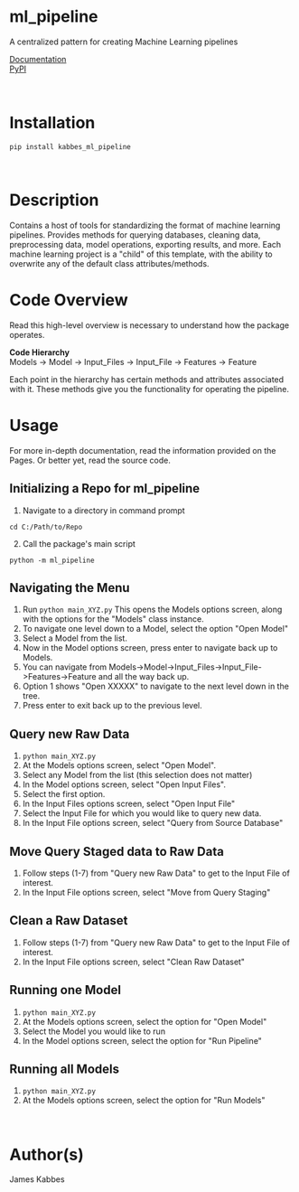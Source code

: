 # ml_pipeline
A centralized pattern for creating Machine Learning pipelines

[Documentation](https://jameskabbes.github.io/ml_pipeline)<br>
[PyPI](https://pypi.org/project/kabbes-ml-pipeline)

<br>

# Installation 
`pip install kabbes_ml_pipeline`

<br>

# Description
Contains a host of tools for standardizing the format of machine learning pipelines. Provides methods for querying databases, cleaning data, preprocessing data, model operations, exporting results, and more. Each machine learning project is a "child" of this template, with the ability to overwrite any of the default class attributes/methods.

# Code Overview
Read this high-level overview is necessary to understand how the package operates. <br>

**Code Hierarchy** <br>
Models &rarr; Model &rarr; Input_Files &rarr; Input_File &rarr; Features &rarr; Feature <br>

Each point in the hierarchy has certain methods and attributes associated with it. These methods give you the functionality for operating the pipeline.

# Usage
For more in-depth documentation, read the information provided on the Pages. Or better yet, read the source code.

## Initializing a Repo for ml_pipeline

1. Navigate to a directory in command prompt

```
cd C:/Path/to/Repo
```

2. Call the package's main script

```
python -m ml_pipeline
```

## Navigating the Menu

1. Run `python main_XYZ.py` This opens the Models options screen, along with the options for the "Models" class instance.
2. To navigate one level down to a Model, select the option "Open Model"
3. Select a Model from the list.
4. Now in the Model options screen, press enter to navigate back up to Models.
5. You can navigate from Models->Model->Input_Files->Input_File->Features->Feature and all the way back up.
6. Option 1 shows "Open XXXXX" to navigate to the next level down in the tree. 
7. Press enter to exit back up to the previous level. 

## Query new Raw Data

1. `python main_XYZ.py`
2. At the Models options screen, select "Open Model".
3. Select any Model from the list (this selection does not matter)
4. In the Model options screen, select "Open Input Files".
5. Select the first option.
6. In the Input Files options screen, select "Open Input File"
7. Select the Input File for which you would like to query new data.
8. In the Input File options screen, select "Query from Source Database"

## Move Query Staged data to Raw Data

1. Follow steps (1-7) from "Query new Raw Data" to get to the Input File of interest.
2. In the Input File options screen, select "Move from Query Staging"

## Clean a Raw Dataset

1. Follow steps (1-7) from "Query new Raw Data" to get to the Input File of interest.
2. In the Input File options screen, select "Clean Raw Dataset"

## Running one Model

1. `python main_XYZ.py`
2. At the Models options screen, select the option for "Open Model"
3. Select the Model you would like to run
4. In the Model options screen, select the option for "Run Pipeline"

## Running all Models

1. `python main_XYZ.py`
2. At the Models options screen, select the option for "Run Models"


<br>

# Author(s)
James Kabbes